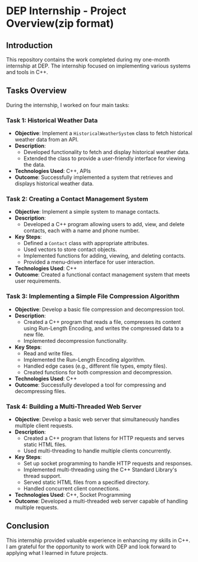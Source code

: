 # DEP Internship -  Project Overview(zip format)

## Introduction
This repository contains the work completed during my one-month internship at DEP. The internship focused on implementing various systems and tools in C++.

## Tasks Overview
During the internship, I worked on four main tasks:

### Task 1: Historical Weather Data
- **Objective**: Implement a `HistoricalWeatherSystem` class to fetch historical weather data from an API.
- **Description**: 
  - Developed functionality to fetch and display historical weather data.
  - Extended the class to provide a user-friendly interface for viewing the data.
- **Technologies Used**: C++, APIs
- **Outcome**: Successfully implemented a system that retrieves and displays historical weather data.

### Task 2: Creating a Contact Management System
- **Objective**: Implement a simple system to manage contacts.
- **Description**: 
  - Developed a C++ program allowing users to add, view, and delete contacts, each with a name and phone number.
- **Key Steps**:
  - Defined a `Contact` class with appropriate attributes.
  - Used vectors to store contact objects.
  - Implemented functions for adding, viewing, and deleting contacts.
  - Provided a menu-driven interface for user interaction.
- **Technologies Used**: C++
- **Outcome**: Created a functional contact management system that meets user requirements.

### Task 3: Implementing a Simple File Compression Algorithm
- **Objective**: Develop a basic file compression and decompression tool.
- **Description**: 
  - Created a C++ program that reads a file, compresses its content using Run-Length Encoding, and writes the compressed data to a new file. 
  - Implemented decompression functionality.
- **Key Steps**:
  - Read and write files.
  - Implemented the Run-Length Encoding algorithm.
  - Handled edge cases (e.g., different file types, empty files).
  - Created functions for both compression and decompression.
- **Technologies Used**: C++
- **Outcome**: Successfully developed a tool for compressing and decompressing files.

### Task 4: Building a Multi-Threaded Web Server
- **Objective**: Develop a basic web server that simultaneously handles multiple client requests.
- **Description**: 
  - Created a C++ program that listens for HTTP requests and serves static HTML files.
  - Used multi-threading to handle multiple clients concurrently.
- **Key Steps**:
  - Set up socket programming to handle HTTP requests and responses.
  - Implemented multi-threading using the C++ Standard Library's thread support.
  - Served static HTML files from a specified directory.
  - Handled concurrent client connections.
- **Technologies Used**: C++, Socket Programming
- **Outcome**: Developed a multi-threaded web server capable of handling multiple requests.

## Conclusion
This internship provided valuable experience in enhancing my skills in C++. I am grateful for the opportunity to work with DEP and look forward to applying what I learned in future projects.
